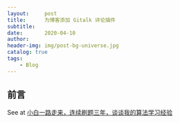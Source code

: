 ```yaml
---
layout:     post
title:      为博客添加 Gitalk 评论插件
subtitle:   
date:       2020-04-10
author:     
header-img: img/post-bg-universe.jpg
catalog: true
tags:
    - Blog
---
```



## 前言

See at [小白一路走来，连续刷题三年，谈谈我的算法学习经验]( https://juejin.im/post/5cf5d203e51d45590a445afd )

